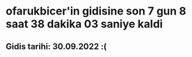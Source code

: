 # ofarukbicer'in gidisine son 7 gun 8 saat 38 dakika 03 saniye kaldi

## Gidis tarihi: 30.09.2022 :(